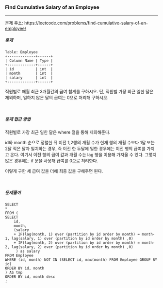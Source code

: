 ### Find Cumulative Salary of an Employee

------

문제 주소: https://leetcode.com/problems/find-cumulative-salary-of-an-employee/



##### 문제

```
Table: Employee
+-------------+------+
| Column Name | Type |
+-------------+------+
| id          | int  |
| month       | int  |
| salary      | int  |
+-------------+------+
```

직원별로 매월 최근 3개월간의 급여 합계를 구하시오. 단, 직원별 가장 최근 일한 달은 제외하며, 일하지 않은 달의 급여는 0으로 처리해 구하시오.    

​    

##### 문제 접근 방법

직원별로 가장 최근 일한 달은 where 절을 통해 제외해준다.    

id와 month 순으로 정렬한 뒤 이전 1,2행의 개월 수가 현재 행의 개월 수보다 1달 또는 2달 적은 달과 일치하는 경우, 즉 이전 한 두달에 일한 경우에는 이전 행의 급여를 가지고 온다. 여기서 이전 행의 급여 값과 개월 수는 lag 행을 이용해 가져올 수 있다. 그렇지 않은 경우에는 if 문을 사용해 급여를 0으로 처리한다.        

이렇게 구한 세 급여 값을 더해 최종 값을 구해주면 된다.    

​     

##### 문제풀이

```
SELECT
*
FROM (
SELECT
    id, 
    month,
    (salary
    + IF(lag(month, 1) over (partition by id order by month) = month-1, lag(salary, 1) over (partition by id order by month) ,0) 
    + IF(lag(month, 2) over (partition by id order by month) = month-2, lag(salary, 2) over (partition by id order by month) ,0) 
     ) as salary
FROM Employee
WHERE (id, month) NOT IN (SELECT id, max(month) FROM Employee GROUP BY id)
ORDER BY id, month
) AS tmp
ORDER BY id, month desc
;
```

